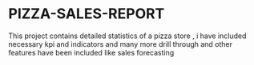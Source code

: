 # PIZZA-SALES-REPORT
This project contains detailed statistics of a pizza store , i have included necessary kpi and indicators and many more drill through and other features have been included like sales forecasting
